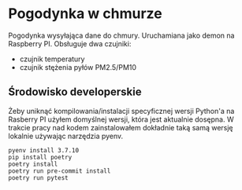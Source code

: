 # Pogodynka w chmurze

Pogodynka wysyłająca dane do chmury. Uruchamiana jako demon na Raspberry PI. Obsługuje dwa czujniki:

* czujnik temperatury
* czujnik stężenia pyłów PM2.5/PM10

## Środowisko developerskie

Żeby uniknąć kompilowania/instalacji specyficznej wersji Python'a na Rasberry PI użyłem domyślnej wersji, która jest
aktualnie dosępna. W trakcie pracy nad kodem zainstalowałem dokładnie taką samą wersję lokalnie używając narzędzia
pyenv.

    pyenv install 3.7.10
    pip install poetry
    poetry install
    poetry run pre-commit install
    poetry run pytest
